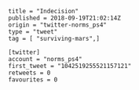 ```
title = "Indecision"
published = 2018-09-19T21:02:14Z
origin = "twitter-norms_ps4"
type = "tweet"
tag = [ "surviving-mars",]

[twitter]
account = "norms_ps4"
first_tweet = "1042519255521157121"
retweets = 0
favourites = 0
```

<p class='image'><img src='https://mnf.m17s.net/2018/09/19/DnfFvG1X4AA5NXG.jpg' alt=''></p>

